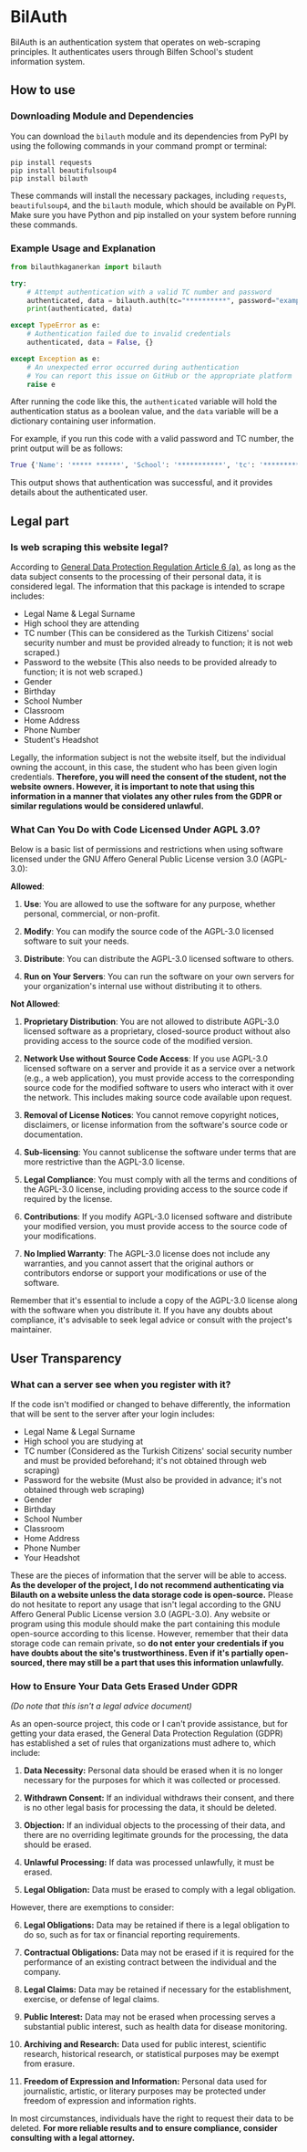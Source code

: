 
# BilAuth

BilAuth is an authentication system that operates on web-scraping principles. It authenticates users through Bilfen School's student information system.

## How to use

### Downloading Module and Dependencies

You can download the `bilauth` module and its dependencies from PyPI by using the following commands in your command prompt or terminal:

```shell
pip install requests
pip install beautifulsoup4
pip install bilauth
```

These commands will install the necessary packages, including `requests`, `beautifulsoup4`, and the `bilauth` module, which should be available on PyPI. Make sure you have Python and pip installed on your system before running these commands.

### Example Usage and Explanation

```python
from bilauthkaganerkan import bilauth

try:
    # Attempt authentication with a valid TC number and password
    authenticated, data = bilauth.auth(tc="**********", password="example password")
    print(authenticated, data)

except TypeError as e:
    # Authentication failed due to invalid credentials
    authenticated, data = False, {}

except Exception as e:
    # An unexpected error occurred during authentication
    # You can report this issue on GitHub or the appropriate platform
    raise e
```

After running the code like this, the `authenticated` variable will hold the authentication status as a boolean value, and the `data` variable will be a dictionary containing user information. 

For example, if you run this code with a valid password and TC number, the print output will be as follows:

```python
True {'Name': '***** ******', 'School': '***********', 'tc': '**********', 'Password': '********', 'gender': '', 'birthday': '****-**-**', 'schoolno': '***', 'classroom': '**', 'address': '******', 'phonenumber': '********', 'profilepic': 'Userinfo/Profilepic.png'}
```

This output shows that authentication was successful, and it provides details about the authenticated user.
## Legal part


### Is web scraping this website legal?
According to [General Data Protection Regulation Article 6 (a)](https://en.wikipedia.org/wiki/General_Data_Protection_Regulation), as long as the data subject consents to the processing of their personal data, it is considered legal. The information that this package is intended to scrape includes:

- Legal Name & Legal Surname
- High school they are attending
- TC number (This can be considered as the Turkish Citizens' social security number and must be provided already to function; it is not web scraped.)
- Password to the website (This also needs to be provided already to function; it is not web scraped.)
- Gender
- Birthday
- School Number
- Classroom
- Home Address
- Phone Number
- Student's Headshot

Legally, the information subject is not the website itself, but the individual owning the account, in this case, the student who has been given login credentials. **Therefore, you will need the consent of the student, not the website owners. However, it is important to note that using this information in a manner that violates any other rules from the GDPR or similar regulations would be considered unlawful.**

### What Can You Do with Code Licensed Under AGPL 3.0?

Below is a basic list of permissions and restrictions when using software licensed under the GNU Affero General Public License version 3.0 (AGPL-3.0):

**Allowed**:

1. **Use**: You are allowed to use the software for any purpose, whether personal, commercial, or non-profit.

2. **Modify**: You can modify the source code of the AGPL-3.0 licensed software to suit your needs.

3. **Distribute**: You can distribute the AGPL-3.0 licensed software to others.

4. **Run on Your Servers**: You can run the software on your own servers for your organization's internal use without distributing it to others.

**Not Allowed**:

1. **Proprietary Distribution**: You are not allowed to distribute AGPL-3.0 licensed software as a proprietary, closed-source product without also providing access to the source code of the modified version.

2. **Network Use without Source Code Access**: If you use AGPL-3.0 licensed software on a server and provide it as a service over a network (e.g., a web application), you must provide access to the corresponding source code for the modified software to users who interact with it over the network. This includes making source code available upon request.

3. **Removal of License Notices**: You cannot remove copyright notices, disclaimers, or license information from the software's source code or documentation.

4. **Sub-licensing**: You cannot sublicense the software under terms that are more restrictive than the AGPL-3.0 license.

5. **Legal Compliance**: You must comply with all the terms and conditions of the AGPL-3.0 license, including providing access to the source code if required by the license.

6. **Contributions**: If you modify AGPL-3.0 licensed software and distribute your modified version, you must provide access to the source code of your modifications.

7. **No Implied Warranty**: The AGPL-3.0 license does not include any warranties, and you cannot assert that the original authors or contributors endorse or support your modifications or use of the software.

Remember that it's essential to include a copy of the AGPL-3.0 license along with the software when you distribute it. If you have any doubts about compliance, it's advisable to seek legal advice or consult with the project's maintainer.

## User Transparency

### What can a server see when you register with it?

If the code isn't modified or changed to behave differently, the information that will be sent to the server after your login includes:

- Legal Name & Legal Surname
- High school you are studying at
- TC number (Considered as the Turkish Citizens' social security number and must be provided beforehand; it's not obtained through web scraping)
- Password for the website (Must also be provided in advance; it's not obtained through web scraping)
- Gender
- Birthday
- School Number
- Classroom
- Home Address
- Phone Number
- Your Headshot

These are the pieces of information that the server will be able to access. **As the developer of the project, I do not recommend authenticating via Bilauth on a website unless the data storage code is open-source.** Please do not hesitate to report any usage that isn't legal according to the GNU Affero General Public License version 3.0 (AGPL-3.0). Any website or program using this module should make the part containing this module open-source according to this license. However, remember that their data storage code can remain private, so **do not enter your credentials if you have doubts about the site's trustworthiness. Even if it's partially open-sourced, there may still be a part that uses this information unlawfully.**

### How to Ensure Your Data Gets Erased Under GDPR
*(Do note that this isn't a legal advice document)*

As an open-source project, this code or I can't provide assistance, but for getting your data erased, the General Data Protection Regulation (GDPR) has established a set of rules that organizations must adhere to, which include:

1. **Data Necessity:** Personal data should be erased when it is no longer necessary for the purposes for which it was collected or processed.

2. **Withdrawn Consent:** If an individual withdraws their consent, and there is no other legal basis for processing the data, it should be deleted.

3. **Objection:** If an individual objects to the processing of their data, and there are no overriding legitimate grounds for the processing, the data should be erased.

4. **Unlawful Processing:** If data was processed unlawfully, it must be erased.

5. **Legal Obligation:** Data must be erased to comply with a legal obligation.

However, there are exemptions to consider:

6. **Legal Obligations:** Data may be retained if there is a legal obligation to do so, such as for tax or financial reporting requirements.

7. **Contractual Obligations:** Data may not be erased if it is required for the performance of an existing contract between the individual and the company.

8. **Legal Claims:** Data may be retained if necessary for the establishment, exercise, or defense of legal claims.

9. **Public Interest:** Data may not be erased when processing serves a substantial public interest, such as health data for disease monitoring.

10. **Archiving and Research:** Data used for public interest, scientific research, historical research, or statistical purposes may be exempt from erasure.

11. **Freedom of Expression and Information:** Personal data used for journalistic, artistic, or literary purposes may be protected under freedom of expression and information rights.

In most circumstances, individuals have the right to request their data to be deleted. **For more reliable results and to ensure compliance, consider consulting with a legal attorney.**

